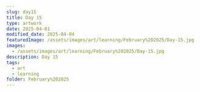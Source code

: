 ```yaml
---
slug: day15
title: Day 15
type: artwork
date: 2025-04-01
modified_date: 2025-04-04
featuredImage: /assets/images/art/learning/February%202025/Day-15.jpg
images:
  - /assets/images/art/learning/February%202025/Day-15.jpg
description: Day 15
tags:
  - art
  - learning
folder: February%202025
---
```

